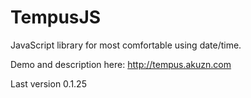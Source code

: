 TempusJS
========

JavaScript library for most comfortable using date/time.

Demo and description here: http://tempus.akuzn.com

Last version 0.1.25